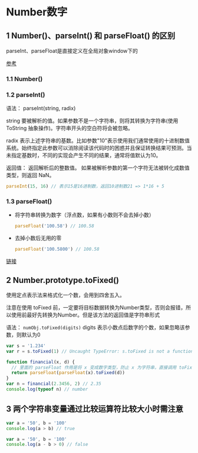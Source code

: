 # Number数字

## 1 Number()、parseInt() 和 parseFloat() 的区别

parseInt、parseFloat是直接定义在全局对象window下的

[参考](https://www.cnblogs.com/Juphy/p/7085197.html)

### 1.1 Number()

### 1.2 parseInt()

语法：
parseInt(string, radix)

string 要被解析的值。如果参数不是一个字符串，则将其转换为字符串(使用  ToString 抽象操作)。字符串开头的空白符将会被忽略。

radix 表示上述字符串的基数。比如参数"10"表示使用我们通常使用的十进制数值系统。始终指定此参数可以消除阅读该代码时的困惑并且保证转换结果可预测。当未指定基数时，不同的实现会产生不同的结果，通常将值默认为10。

返回值：
返回解析后的整数值。 如果被解析参数的第一个字符无法被转化成数值类型，则返回 NaN。

```js
parseInt(15, 16) // 表示15是16进制数，返回10进制数21 => 1*16 + 5
```

### 1.3 parseFloat()

- 将字符串转换为数字（浮点数，如果有小数则不会去掉小数）
  
  ```js
  parseFloat('100.58') // 100.58
  ```

- 去掉小数后无用的零

  ```js
  parseFloat('100.5800') // 100.58
  ```


[链接](https://www.cnblogs.com/yi0921/p/6196841.html)

## 2 Number.prototype.toFixed()

使用定点表示法来格式化一个数，会用到四舍五入。

注意在使用 toFixed 前，一定要将目标数据转换为Number类型，否则会报错，所以使用前最好先转换为Number。但是该方法的返回值是字符串形式

语法：
`numObj.toFixed(digits)` digits 表示小数点后数字的个数，如果忽略该参数，则默认为0

```js
var s = '1.234'
var r = s.toFixed(1) // Uncaught TypeError: s.toFixed is not a function
```

```js
function financial(x, d) {
  // 里面的 parseFloat 作用是将 x 变成数字类型，防止 x 为字符串，直接调用 toFixed 报错。toFixed 的返回值是字符串，外面的 parseFloat 作用是将字符串变成数字类型，同时去掉小数据点后无用的零
  return parseFloat(parseFloat(x).toFixed(d))
}
var n = financial(2.3456, 2) // 2.35
console.log(typeof n) // number
```

## 3 两个字符串变量通过比较运算符比较大小时需注意

```js
var a = '50', b = '100'
console.log(a > b) // true
```

```js
var a = '50', b = '100'
console.log(a - b > 0) // false
```